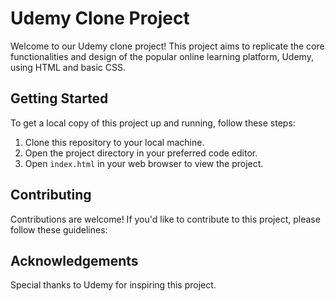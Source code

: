 # Udemy Clone Project

Welcome to our Udemy clone project! This project aims to replicate the core functionalities and design of the popular online learning platform, Udemy, using HTML and basic CSS.


## Getting Started

To get a local copy of this project up and running, follow these steps:

1. Clone this repository to your local machine.
2. Open the project directory in your preferred code editor.
3. Open `index.html` in your web browser to view the project.

 
## Contributing

Contributions are welcome! If you'd like to contribute to this project, please follow these guidelines:


## Acknowledgements

 Special thanks to Udemy for inspiring this project.



